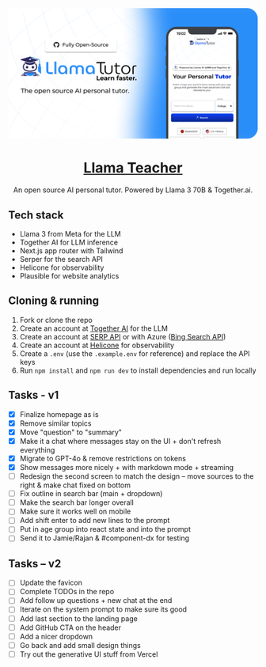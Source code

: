 <a href="https://www.LlamaTeacher.com">
  <img alt="Llama teacher" src="./public/og-image.png">
  <h1 align="center">Llama Teacher</h1>
</a>

<p align="center">
  An open source AI personal tutor. Powered by Llama 3 70B & Together.ai.
</p>

## Tech stack

- Llama 3 from Meta for the LLM
- Together AI for LLM inference
- Next.js app router with Tailwind
- Serper for the search API
- Helicone for observability
- Plausible for website analytics

## Cloning & running

1. Fork or clone the repo
2. Create an account at [Together AI](https://dub.sh/together-ai) for the LLM
3. Create an account at [SERP API](https://serper.dev/) or with Azure ([Bing Search API](https://www.microsoft.com/en-us/bing/apis/bing-web-search-api))
4. Create an account at [Helicone](https://www.helicone.ai/) for observability
5. Create a `.env` (use the `.example.env` for reference) and replace the API keys
6. Run `npm install` and `npm run dev` to install dependencies and run locally

## Tasks - v1

- [x] Finalize homepage as is
- [x] Remove similar topics
- [x] Move "question" to "summary"
- [x] Make it a chat where messages stay on the UI + don't refresh everything
- [x] Migrate to GPT-4o & remove restrictions on tokens
- [x] Show messages more nicely + with markdown mode + streaming
- [ ] Redesign the second screen to match the design – move sources to the right & make chat fixed on bottom
- [ ] Fix outline in search bar (main + dropdown)
- [ ] Make the search bar longer overall
- [ ] Make sure it works well on mobile
- [ ] Add shift enter to add new lines to the prompt
- [ ] Put in age group into react state and into the prompt
- [ ] Send it to Jamie/Rajan & #component-dx for testing

## Tasks – v2

- [ ] Update the favicon
- [ ] Complete TODOs in the repo
- [ ] Add follow up questions + new chat at the end
- [ ] Iterate on the system prompt to make sure its good
- [ ] Add last section to the landing page
- [ ] Add GitHub CTA on the header
- [ ] Add a nicer dropdown
- [ ] Go back and add small design things
- [ ] Try out the generative UI stuff from Vercel
